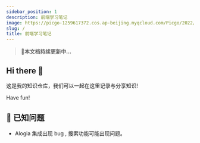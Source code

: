 ```yaml
---
sidebar_position: 1
description: 前端学习笔记
image: https://picgo-1259617372.cos.ap-beijing.myqcloud.com/Picgo/2022/01/19-11-28-23-404Lab.jpeg
slug: /
title: 前端学习笔记
---
```


> 🚀**本文档持续更新中...**

## Hi there 👋

这是我的知识仓库，我们可以一起在这里记录与分享知识!

Have fun!

## 🐞 已知问题

- Alogia 集成出现 bug , 搜索功能可能出现问题。
